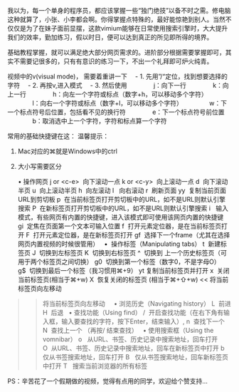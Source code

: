 
我以为，每一个单身的程序员，都应该掌握一些“独门绝技”以备不时之需。修电脑这种就算了，小张、小李都会啊。你得掌握点特殊的，最好能惊艳到别人。当然不仅仅是为了在妹子面前显摆，这款vimium能够在日常使用搜索引擎时，大大提升我们的效率，勤加练习，假以时日，便可以达到真正的所见即所得的境界。


基础教程掌握，就可以满足绝大部分网页需求的。进阶部分根据需要掌握即可，其实不需要记很多的，只有有意识的练习一下，不出一个礼拜即可炉火纯青。

视频中的v(visual mode)， 需要着重讲一下
　- 1. 先用”/“定位，找到想要选择的字符
　- 2. 再按v,进入模式
　- 3. 然后使用
　　　　j：向下一行
　　　　k：向上一行
　　　　h：向左一个字符或标点（数字+h，可以移动多个字符）
　　　　l：向右一个字符或标点（数字+l，可以移动多个字符）
　　　　w：下一个标点符号后位置，包括看不见的换行符
　　　　e：下一个标点符号前位置
　　　　b：取消选中上一个字符，字符和标点算一个字符

常用的基础快捷键在这：
温馨提示：
1. Mac对应的⌘就是Windows中的ctrl
2. 大小写需要区分

	•	操作网页
j or \<c-e\>  向下滚动一点
k or \<c-y\>  向上滚动一点
d  向下滚动半页
u  向上滚动半页
h  向左滚动
l   向右滚动
r  刷新页面
yy  复制当前页面URL到剪切板
p  在当前标签页打开剪切板中的URL，如不是URL则默认引擎搜索
P  在新标签页打开剪切板中的URL，如不是URL则默认引擎搜索
i   输入模式，有些网页有内置的快捷键，进入该模式即可使用该网页内置的快捷键
gi  定焦在页面第一个文本可输入位置
f  打开元素定位器，是在当前标签页打开
F  打开元素定位器，是在新标签页打开
gf  选择下一个frame（尤其在选择网页内置视频的时候很管用）
 
•	 操作标签（Manipulating tabs）
t  新建标签页
J  切换到左标签页
K  切换到右标签页
^  切换到 上一个历史标签页（可用于两个标签页之间切换）
g0  切换到第一个标签（数字0，不是字母O）
g$  切换到最后一个标签（我习惯用⌘+9）
yt 复制当前标签页并打开
x  关闭当前标签页(相当于⌘+w)
X  恢复关闭的标签页 (相当于⌘+⇧+w)
\<\< 将当前标签页向左移动
> > 将当前标签页向左移动
 
 
•	浏览历史（Navigating history）
L  前进
H  后退
 
•	查找功能（Using find）
/  开启查找功能（在右下角有输入框，输入要查找的字符，按下Enter，结束输入）,
n  查找下一个
N  查找上一个 （再按/ 结束查找）
 
•	使用搜索框（Using the vomnibar）
o   从URL、书签、历史记录中搜索地址，回车打开
O  从URL、书签、历史记录中搜索地址，回车在新标签页中打开
b   仅从书签搜索地址，回车打开
B   仅从书签搜索地址，回车新标签页中打开
T   搜索当前浏览器的所有标签



PS：辛苦花了一个假期做的视频，觉得有点用的同学，欢迎给个赞支持...


